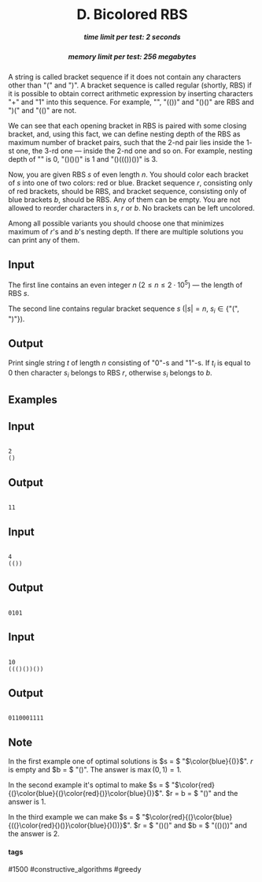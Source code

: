 <h1 style='text-align: center;'> D. Bicolored RBS</h1>

<h5 style='text-align: center;'>time limit per test: 2 seconds</h5>
<h5 style='text-align: center;'>memory limit per test: 256 megabytes</h5>

A string is called bracket sequence if it does not contain any characters other than "(" and ")". A bracket sequence is called regular (shortly, RBS) if it is possible to obtain correct arithmetic expression by inserting characters "+" and "1" into this sequence. For example, "", "(())" and "()()" are RBS and ")(" and "(()" are not.

We can see that each opening bracket in RBS is paired with some closing bracket, and, using this fact, we can define nesting depth of the RBS as maximum number of bracket pairs, such that the $2$-nd pair lies inside the $1$-st one, the $3$-rd one — inside the $2$-nd one and so on. For example, nesting depth of "" is $0$, "()()()" is $1$ and "()((())())" is $3$.

Now, you are given RBS $s$ of even length $n$. You should color each bracket of $s$ into one of two colors: red or blue. Bracket sequence $r$, consisting only of red brackets, should be RBS, and bracket sequence, consisting only of blue brackets $b$, should be RBS. Any of them can be empty. You are not allowed to reorder characters in $s$, $r$ or $b$. No brackets can be left uncolored.

Among all possible variants you should choose one that minimizes maximum of $r$'s and $b$'s nesting depth. If there are multiple solutions you can print any of them.

## Input

The first line contains an even integer $n$ ($2 \le n \le 2 \cdot 10^5$) — the length of RBS $s$.

The second line contains regular bracket sequence $s$ ($|s| = n$, $s_i \in \{$"(", ")"$\}$).

## Output

Print single string $t$ of length $n$ consisting of "0"-s and "1"-s. If $t_i$ is equal to 0 then character $s_i$ belongs to RBS $r$, otherwise $s_i$ belongs to $b$.

## Examples

## Input


```

2
()

```
## Output


```

11

```
## Input


```

4
(())

```
## Output


```

0101

```
## Input


```

10
((()())())

```
## Output


```

0110001111
```
## Note

In the first example one of optimal solutions is $s = $ "$\color{blue}{()}$". $r$ is empty and $b = $ "$()$". The answer is $\max(0, 1) = 1$.

In the second example it's optimal to make $s = $ "$\color{red}{(}\color{blue}{(}\color{red}{)}\color{blue}{)}$". $r = b = $ "$()$" and the answer is $1$.

In the third example we can make $s = $ "$\color{red}{(}\color{blue}{((}\color{red}{)()}\color{blue}{)())}$". $r = $ "$()()$" and $b = $ "$(()())$" and the answer is $2$.



#### tags 

#1500 #constructive_algorithms #greedy 
